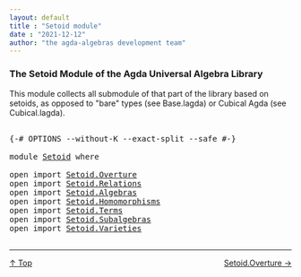 ```yaml
---
layout: default
title : "Setoid module"
date : "2021-12-12"
author: "the agda-algebras development team"
---
```


### <a id="the-setoid-module-of-the-agda-universal-algebra-library">The Setoid Module of the Agda Universal Algebra Library</a>

This module collects all submodule of that part of the library based on setoids, as opposed to "bare" types (see Base.lagda) or Cubical Agda (see Cubical.lagda).

<pre class="Agda">

<a id="421" class="Symbol">{-#</a> <a id="425" class="Keyword">OPTIONS</a> <a id="433" class="Pragma">--without-K</a> <a id="445" class="Pragma">--exact-split</a> <a id="459" class="Pragma">--safe</a> <a id="466" class="Symbol">#-}</a>

<a id="471" class="Keyword">module</a> <a id="478" href="Setoid.html" class="Module">Setoid</a> <a id="485" class="Keyword">where</a>

<a id="492" class="Keyword">open</a> <a id="497" class="Keyword">import</a> <a id="504" href="Setoid.Overture.html" class="Module">Setoid.Overture</a>
<a id="520" class="Keyword">open</a> <a id="525" class="Keyword">import</a> <a id="532" href="Setoid.Relations.html" class="Module">Setoid.Relations</a>
<a id="549" class="Keyword">open</a> <a id="554" class="Keyword">import</a> <a id="561" href="Setoid.Algebras.html" class="Module">Setoid.Algebras</a>
<a id="577" class="Keyword">open</a> <a id="582" class="Keyword">import</a> <a id="589" href="Setoid.Homomorphisms.html" class="Module">Setoid.Homomorphisms</a>
<a id="610" class="Keyword">open</a> <a id="615" class="Keyword">import</a> <a id="622" href="Setoid.Terms.html" class="Module">Setoid.Terms</a>
<a id="635" class="Keyword">open</a> <a id="640" class="Keyword">import</a> <a id="647" href="Setoid.Subalgebras.html" class="Module">Setoid.Subalgebras</a>
<a id="666" class="Keyword">open</a> <a id="671" class="Keyword">import</a> <a id="678" href="Setoid.Varieties.html" class="Module">Setoid.Varieties</a>

</pre>

--------------------------------------

<span style="float:left;">[↑ Top](index.html)</span>
<span style="float:right;">[Setoid.Overture →](Setoid.Overture.html)</span>


